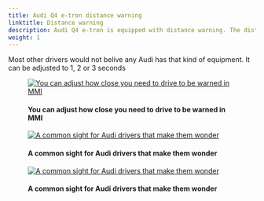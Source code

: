 ```yaml
---
title: Audi Q4 e-tron distance warning
linktitle: Distance warning
description: Audi Q4 e-tron is equipped with distance warning. The distance warning warns you when you are driving to close to the car in front of you.
weight: 1
---
```

<!-- markdownlint-disable MD033 -->

Most other drivers would not belive any Audi has that kind of equipment. It can be adjusted to 1, 2 or 3 seconds

<figure>
    <a href="https://media.electrichasgoneaudi.net/multimedia/models/e-tron/technology/drivingassistance/distancewarning/distanceadjustment.jpg">
        <img src="https://media.electrichasgoneaudi.net/multimedia/models/e-tron/technology/drivingassistance/distancewarning/distanceadjustments.jpg"
        class="img-fluid" alt="You can adjust how close you need to drive to be warned in MMI" title="You can adjust how close you need to drive to be warned in MMI">
    </a>
    <figcaption><h4>You can adjust how close you need to drive to be warned in MMI</h4></figcaption>
</figure>

<figure>
    <a href="https://media.electrichasgoneaudi.net/multimedia/models/e-tron/technology/drivingassistance/distancewarning/distancewarning.jpg">
        <img src="https://media.electrichasgoneaudi.net/multimedia/models/e-tron/technology/drivingassistance/distancewarning/distancewarnings.jpg"
        class="img-fluid" alt="A common sight for Audi drivers that make them wonder" title="A common sight for Audi drivers that make them wonder">
    </a>
    <figcaption><h4>A common sight for Audi drivers that make them wonder</h4></figcaption>
</figure>

<figure>
    <a href="https://media.electrichasgoneaudi.net/multimedia/models/e-tron/technology/drivingassistance/distancewarning/howothersee.jpg">
        <img src="https://media.electrichasgoneaudi.net/multimedia/models/e-tron/technology/drivingassistance/distancewarning/howothersees.jpg"
        class="img-fluid" alt="A common sight for Audi drivers that make them wonder" title="How other sees Audi drivers">
    </a>
    <figcaption><h4>A common sight for Audi drivers that make them wonder</h4></figcaption>
</figure>
